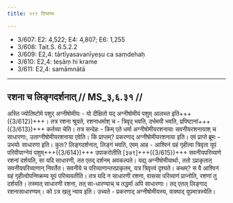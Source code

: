 ```yaml
---
title: १९९ टिप्पण्यः

---
```

- 3/607: E2: 4,522; E4: 4,807; E6: 1,255
- 3/608: Tait.S. 6.5.2.2
- 3/609: E2,4: tārtīyasavanīyeṣu ca saṃdehaḥ
- 3/610: E2,4: teṣāṃ hi krame
- 3/611: E2,4: samāmnātā

____________________________________________


## रशना च लिङ्गदर्शनात् // MS_३,६.३१ //

अस्ति ज्योतिष्टोमे पशुर् अग्नीषोमीयः - यो दीक्षितो यद् अग्नीषोमीयं पशुम् आलभत इति+++({3/612})+++। तत्र रशना श्रूयते, रशनाधर्माश् च - त्रिवृद् भवति, दर्भमयी भवति, प्रपिष्टानां+++({3/613})+++ कर्तव्या चेति। तत्र सन्देहः - किम् एते धर्मा अग्नीषोमीयरशनायाः सवनीयरशनायाश् च साधारणाः, उताग्नीषोमीयरशनाया एवेति। किं प्राप्तम्? प्रकरणाद् अग्नीषोमीयरशनाया इति।
एवं प्राप्ते ब्रूमः - उभयोः साधारणा इति। कुतः? लिङ्गदर्शनात्, लिङ्गं भवति, एवम् आह - आश्विनं ग्रहं गृहीत्वा त्रिवृता यूपं परिवीयाग्नेयं पशुम्+++({3/614})+++ उपाकरोतीति [३७९]+++({3/615})+++ सवनीयपरिव्याणे रशनां दर्शयति, सा यदि साधारणी, तत एतद् दर्शनम् अवकल्पते। यद्य् अग्नीषोमीयार्थाः, ततो ऽप्राकृतात् सवनीयपरिव्याणान् निवर्तेत। सवनीये च परिव्याणान्तरप्राकृतम्, यत्र त्रिवृत्त्वं दृश्यते। कथम्? स वै आश्विनं ग्रहं गृहीत्वोपनिष्क्रम्य यूपं परिव्ययतीति। तत्र यदि न साधारणी रशना, वाससा परिव्याणं प्राप्नोति, रशणां तु दर्शयति। तस्मात् साधारणी रशना, तत् सा-धारण्याच् च तद्धर्मा अपि साधारणाः। तद् एतल् लिङ्गाद् रशनासाधारण्यम्। को ऽत्र खलु न्याय इति। उच्यते - प्रकरणाद् अग्नीषोमीयस्य, वाक्याद् यूपमात्रस्येति।